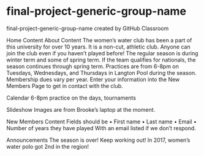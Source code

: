 # final-project-generic-group-name
final-project-generic-group-name created by GitHub Classroom

Home Content
About Content
The women’s water club has been a part of this university for over 10 years. It is a non-cut, athletic club. Anyone can join the club even if you haven’t played before! The regular season is during winter term and some of spring term. If the team qualifies for nationals, the season continues through spring term. Practices are from 6-8pm on Tuesdays, Wednesdays, and Thursdays in Langton Pool during the season.  Membership dues vary per year. Enter your information into the New Members Page to get in contact with the club.

Calendar
6-8pm practice on the days, tournaments

Slideshow
Images are from Brooke’s laptop at the moment.

New Members Content
Fields should be 
•	First name
•	Last name
•	Email
•	Number of years they have played
With an email listed if we don’t respond.

Announcements
The season is over! Keep working out!
In 2017, women’s water polo got 2nd in the region!
